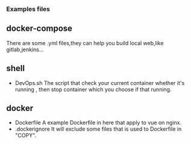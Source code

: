 ### Examples files


## docker-compose
There are some .yml files,they can help you build local web,like gitlab,jenkins...
## shell
- DevOps.sh
    The script that check your current container whether it's running , then stop container which you choose if that running.
## docker
- Dockerfile
    A example Dockerfile in here that apply to vue on nginx.
- .dockerignore
    It will exclude some files that is used to Dockerfile in "COPY".
